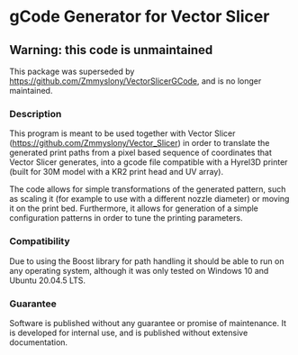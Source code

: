 # gCode Generator for Vector Slicer

## Warning: this code is unmaintained
This package was superseded by https://github.com/Zmmyslony/VectorSlicerGCode, and is no longer maintained. 
### Description

This program is meant to be used together with Vector Slicer
(https://github.com/Zmmyslony/Vector_Slicer) in order to translate the generated
print paths from a pixel based sequence of coordinates that Vector Slicer generates,
into a gcode file compatible with a Hyrel3D printer (built for 30M model with a
KR2 print head and UV array).

The code allows for simple transformations of the generated pattern, such as
scaling it (for example to use with a different nozzle diameter) or moving
it on the print bed. Furthermore, it allows for generation of a simple
configuration patterns in order to tune the printing parameters.

### Compatibility

Due to using the Boost library for path handling it should be able to run on any
operating system, although it was only tested on Windows 10 and Ubuntu 20.04.5 LTS.

### Guarantee

Software is published without any guarantee or promise of maintenance. It is
developed for internal use, and is published without extensive documentation.

